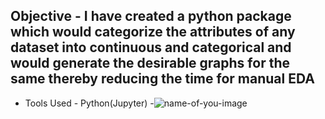 ## Objective - I have created a python package which would categorize the attributes of any dataset into continuous and categorical and would generate the desirable graphs for the same thereby reducing the time for manual EDA
- Tools Used - Python(Jupyter)
-![name-of-you-image](https://devopedia.org/images/article/75/4833.1523705164.jpg)
